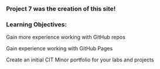 ### Project 7 was the creation of this site!

### Learning Objectives:

Gain more experience working with GitHub repos

Gain experience working with GitHub Pages

Create an initial CIT Minor portfolio for your labs and projects


